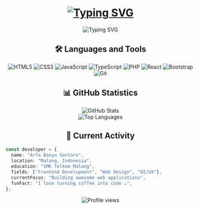 <h1 align="center">
  <a href="https://git.io/typing-svg"><img src="https://readme-typing-svg.herokuapp.com?font=Fira+Code&weight=600&size=30&duration=4000&pause=500&color=38B2AC&center=true&vCenter=true&random=false&width=435&lines=%3CArfa+Banyu+Santoro%2F%3E" alt="Typing SVG" /></a>
</h1>

<div align="center">
  <img src="https://readme-typing-svg.herokuapp.com?font=Fira+Code&size=20&duration=4000&pause=1000&color=38B2AC&center=true&vCenter=true&multiline=true&random=false&width=500&height=100&lines=Student+at+SMK+Telkom+Malang;2%2B+Years+of+Coding+Experience;Passionate+Frontend+Developer" alt="Typing SVG" />
</div>

<h2 align="center">🛠️ Languages and Tools</h2>

<div align="center">
  <img src="https://img.shields.io/badge/HTML5-E34F26?style=for-the-badge&logo=html5&logoColor=white" alt="HTML5" />
  <img src="https://img.shields.io/badge/CSS3-1572B6?style=for-the-badge&logo=css3&logoColor=white" alt="CSS3" />
  <img src="https://img.shields.io/badge/JavaScript-F7DF1E?style=for-the-badge&logo=javascript&logoColor=black" alt="JavaScript" />
  <img src="https://img.shields.io/badge/TypeScript-007ACC?style=for-the-badge&logo=typescript&logoColor=white" alt="TypeScript" />
  <img src="https://img.shields.io/badge/PHP-777BB4?style=for-the-badge&logo=php&logoColor=white" alt="PHP" />
  <img src="https://img.shields.io/badge/React-20232A?style=for-the-badge&logo=react&logoColor=61DAFB" alt="React" />
  <img src="https://img.shields.io/badge/Bootstrap-563D7C?style=for-the-badge&logo=bootstrap&logoColor=white" alt="Bootstrap" />
  <img src="https://img.shields.io/badge/Git-F05032?style=for-the-badge&logo=git&logoColor=white" alt="Git" />
</div>

<h2 align="center">📊 GitHub Statistics</h2>

<div align="center">
  <img src="https://github-readme-stats.vercel.app/api?username=arfabsnt&show_icons=true&theme=radical" alt="GitHub Stats" />
</div>

<div align="center">
  <img src="https://github-readme-stats.vercel.app/api/top-langs/?username=arfabsnt&layout=compact&theme=radical" alt="Top Languages" />
</div>

<h2 align="center">🌟 Current Activity</h2>

```typescript
const developer = {
  name: "Arfa Banyu Santoro",
  location: "Malang, Indonesia",
  education: "SMK Telkom Malang",
  fields: ["Frontend Development", "Web Design", "UI/UX"],
  currentFocus: "Building awesome web applications",
  funFact: "I love turning coffee into code ☕",
};
```

<div align="center">
  <img src="https://komarev.com/ghpvc/?username=arfabsnt&color=38B2AC" alt="Profile views" />
</div>
